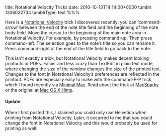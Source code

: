 title: Notational Velocity Tricks
date: 2010-10-13T14:14:00+0000
tumblr: 1306032734
tumblrType: text
%%%

Here is a [Notational Velocity][nvel] trick I discovered recently: you can ‘command-arrow’ between the end of the note title field and the beginning of the note body field. Move the cursor to the beginning of the main note area in Notational Velocity. For example, by pressing command-up. Then press command-left. The selection goes to the note’s title so you can rename it. Press command-right at the end of the title field to go back to the note. 

This isn't exactly a trick, but Notational Velocity makes decent looking printouts or PDFs. Easier and less crazy than TextEdit in plain text mode, where changing the size of the window changes the size of the printed text. Changes to the font in Notational Velocity’s preferences are reflected in the printout. PDFs are especially easy to make with the command-P-P trick, which I found recently via  [Minimal Mac](http://minimalmac.com/post/1303095193/macsparky-blog-keyboard-shortcut-for-save-as). Read about the trick at [MacSparky][spark] or the original at [Mac OS X Hints][hints]. 

#### Update

When I first posted this, I claimed you could only use Helvetica when printing from Notational Velocity. Later, it occurred to me that you could change the font in Notational Velocity and this would probably be used for printing as well. 
 
[nvel]: http://notational.net/
[spark]: http://www.macsparky.com/blog/2008/3/19/keyboard-shortcut-for-save-as-pdf-in-os-x.html
[hints]: http://hints.macworld.com/article.php?story=20071024183248220
